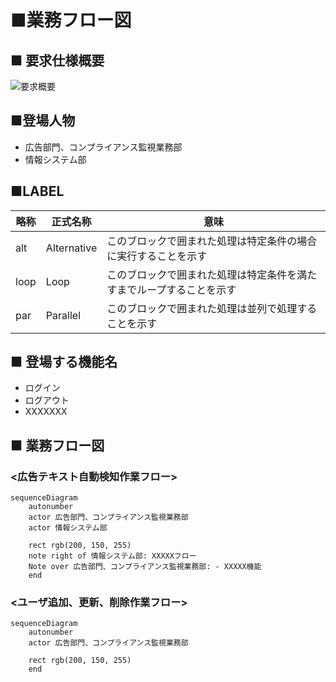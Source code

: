 # ■業務フロー図
## ■ 要求仕様概要
![要求概要](./requirement-for-customer-web.png)

## ■登場人物
- 広告部門、コンプライアンス監視業務部
- 情報システム部

## ■LABEL
| 略称 	| 正式名称     	| 意味                                                                 	|
|------	|--------------	|----------------------------------------------------------------------	|
| alt  	| Alternative  	| このブロックで囲まれた処理は特定条件の場合に実行することを示す       	|
| loop 	| Loop         	| このブロックで囲まれた処理は特定条件を満たすまでループすることを示す 	|
| par  	| Parallel     	| このブロックで囲まれた処理は並列で処理することを示す                 	|

## ■ 登場する機能名
- ログイン
- ログアウト
- XXXXXXX

## ■ 業務フロー図
### <広告テキスト自動検知作業フロー>

```mermaid
sequenceDiagram
    autonumber
    actor 広告部門、コンプライアンス監視業務部
    actor 情報システム部

    rect rgb(200, 150, 255)
    note right of 情報システム部: XXXXXフロー
    Note over 広告部門、コンプライアンス監視業務部: - XXXXX機能
    end
```

### <ユーザ追加、更新、削除作業フロー>

```mermaid
sequenceDiagram
    autonumber
    actor 広告部門、コンプライアンス監視業務部

    rect rgb(200, 150, 255)
    end
```
